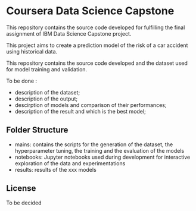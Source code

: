 # Coursera Data Science Capstone

This repository contains the source code developed for fulfilling the final assignment of IBM Data Science Capstone project.


This project aims to create a prediction model of the risk of a car accident using historical data.

This repository contains the source code developed and the dataset used for model training and validation.

To be done : 
+ description of the dataset;
+ description of the output;
+ descirption of models and comparison of their performances;
+ description of the result and which is the best model;

## Folder Structure
+ mains: contains the scripts for the generation of the dataset, the hyperparameter tuning, the training and the evaluation of the models
+ notebooks: Jupyter notebooks used during development for interactive exploration of the data and experimentations
+ results: results of the xxx models

## License
To be decided
